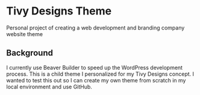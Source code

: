# Tivy Designs Theme

Personal project of creating a web development and branding company website theme

## Background

I currently use Beaver Builder to speed up the WordPress development process. This is a child theme I personalized for my Tivy Designs concept. I wanted to test this out so I can create my own theme from scratch in my local environment and use GitHub. 
